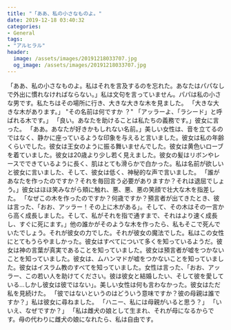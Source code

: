 ```yaml
---
title: "「ああ、私の小さなものよ。"
date: 2019-12-18 03:40:32
categories:
- General
tags:
- "アルヒラル"
header:
  image: /assets/images/20191218033707.jpg
  og_image: /assets/images/20191218033707.jpg
---
```


「ああ、私の小さなものよ。私はそれを言及するのを忘れた。あなたはパパなしで外出に慣れなければならない。」私は文句を言っていません。パパは私の小さな男です。私たちはその場所に行き、大きな大きな木を見ました。 「大きな大きな木があります。」 &quot;その名前は何ですか ？&quot; 「アッラーよ、「ラシード」と呼ばれる木です。」 「良い。あなたを助けることは私たちの義務です。」彼女に言った。 「ああ。あなたが好きかもしれない名前。」美しい女性は、音を立てるのではなく、静かに座っているような印象を与えると言いました。彼女は私の年齢くらいでした。彼女は王女のように振る舞いませんでした。彼女は黄色いローブを着ていました。彼女は20歳より少し若く見えました。彼女の髪はリボンやレースでできているように長く、肌はとても滑らかで白かった。私は名前が欲しいと彼女に言いました、そして、彼女は低く、神秘的な声で言いました。 「誰があなたを作ったのですか？それを毎回言う必要がありますか？それは退屈でしょう。」彼女はほほ笑みながら頬に触れ、悪、悪、悪の笑顔で壮大な木を指差した。 「なぜこの木を作ったのですか？何歳ですか？預言者が出てきたとき、彼は言った、「おお、アッラー！その上に木がある」。そして、その木はその一言から高く成長しました。そして、私がそれを指で通すまで、それはより速く成長し、すぐに死にます。」他の誰かがそのような木を作ったら、私もそこで死んでいたでしょう。それが彼女の力でした。それが彼女の魔法でした。私はこの女性にとてもうらやましかった。彼女はすべてについて多くを知っているようだ。彼女は神の言葉が真実であることを知っていました。彼女は預言者が嘘をつかないことを知っていました。彼女は、ムハンマドが嘘をつかないことを知っていました。彼女はイスラム教のすべてを知っていました。女性は言った、「おお、アッラー、この若い人を助けてください。彼は彼女と結婚したい、そして彼を愛している…しかし彼女は彼ではない」。美しい女性は何も言わなかった。彼女はただ私を見続けた。 「彼ではないというのはどういう意味ですか？彼の母親は誰ですか？」私は彼女に尋ねました。 「ハニー、私には母親がいると思う？」 「いいえ、なぜですか？」 「私は雌犬の娘として生まれ、それが母になるからです。母の代わりに雌犬の娘になれたら、私は自由です。
